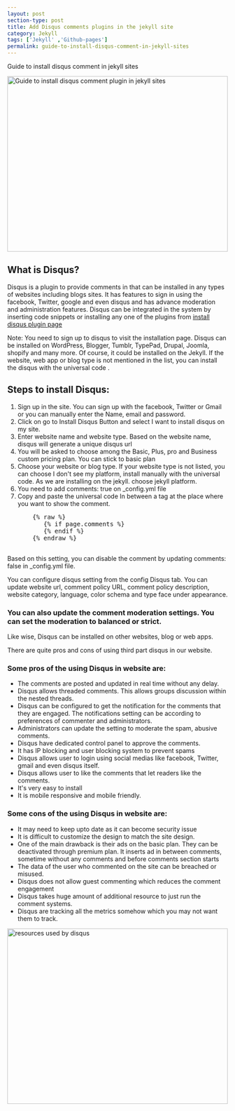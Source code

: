 ```yaml
---
layout: post
section-type: post
title: Add Disqus comments plugins in the jekyll site
category: Jekyll
tags: ['Jekyll' ,'Github-pages']
permalink: guide-to-install-disqus-comment-in-jekyll-sites
---
```


Guide to install disqus comment in jekyll sites
<!--more-->

<img src="{{site.baseurl}}/img/posts/disqus.png" class="img-thumbnail img-rounded" height="400px"
alt="Guide to install disqus comment plugin in jekyll sites" width="100%">

<section>
<h2>What is Disqus?</h2>
<p>
Disqus is a plugin to provide comments in that can be installed in any types of websites including blogs sites. It has
features to sign in using the facebook, Twitter, google and even disqus and has advance moderation and administration
features. Disqus can be integrated in the system by inserting code snippets or installing any one of the plugins from
<a href="https://disqus.com/admin/install/" target="_blank">install disqus plugin page</a>
</p>
</section>

<section>
<p>
Note: You need to sign up to disqus to visit the installation page. Disqus can be installed on WordPress, Blogger,
Tumblr, TypePad, Drupal, Joomla, shopify and many more. Of course, it could be installed on the Jekyll. If the website,
web app or blog type is not mentioned in the list, you can install the disqus with the universal code .
</p>
</section>


<section>
<h2>Steps to install Disqus:</h2>

<ol>
<li>Sign up in the site. You can sign up with the facebook, Twitter or Gmail or you can manually enter the Name, email
and password.</li>
<li>Click on go to <span class="important">Install Disqus Button</span> and select  <span class="important">I want to
install disqus on my site</span>.
</li>
<li>Enter website name and website type. Based on the website name, disqus will generate a unique disqus url</li>
<li>You will be asked to choose among the Basic, Plus, pro and Business custom pricing plan. You can stick to basic plan
</li>
<li>Choose your website or blog type. If your website type is not listed, you can choose I don't see my platform, install
manually with the universal code. As we are installing on the jekyll. choose jekyll platform.</li>
<li>You need to add <span class="important">comments: true </span> on _config.yml file</li>
<li>Copy and paste the universal code In between a tag at the place where you want to show the comment.
    <pre class="terminal">
    {% raw %}
       {% if page.comments %}
       {% endif %} 
    {% endraw %}
    </pre>  
</li>
</ol>


</section>


<section>
<p>Based on this setting, you can disable the comment by updating comments:
false in <span class="important"> _config.yml</span>  file.
</p>

<p>
You can configure disqus setting from the config Disqus tab. You can update website url, comment policy URL, comment
policy description, website category, language, color schema and type face under appearance.
</p>

<h3>
You can also update the comment moderation settings. You can set the moderation to balanced or strict.
</h3>
<p>Like wise, Disqus can be installed on other websites, blog or web apps.</p>
<p>There are quite pros and cons of using third part disqus in our website. </p>
<h3>Some pros of the using Disqus in website are:</h3>
<ul>
<li>The comments are posted and updated in real time without any delay.</li>
<li>Disqus allows threaded comments. This allows groups discussion within the nested threads.</li>
<li>Disqus can be configured to get the notification for the comments that they are engaged.
The notifications setting can be according to preferences of commenter and administrators.</li>
<li>Administrators can update the setting to moderate the spam, abusive comments.</li>
<li>Disqus have dedicated control panel to approve the comments.</li>
<li>It has IP blocking and user blocking system to prevent spams  </li>
<li>Disqus allows user to login using social medias like facebook, Twitter, gmail and even disqus itself.</li>
<li>Disqus allows user to like the comments that let readers like the comments.</li>
<li>It's very easy to install</li>
<li>It is mobile responsive and mobile friendly.</li>
</ul>
</section>


<section>
<h3>Some cons of the using Disqus in website are:</h3>

<ul>
<li>It may need to keep upto date as it can become security issue</li>
<li>It is difficult to customize the design to match the site design.</li>
<li>One of the main drawback is their ads on the basic plan. They can be deactivated through premium plan.
It inserts ad in between comments, sometime without any comments and before comments section starts</li>
<li>The data of the user who commented on the site can be breached or misused.</li>
<li>Disqus does not allow guest commenting which reduces the comment engagement</li>
<li>Disqus takes huge amount of additional resource to just run the comment systems.</li>
<li>Disqus are tracking all the metrics somehow which you may not want them to track.</li>
</ul>
</section>


<section>
<img src="{{site.baseurl}}/img/posts/discuss-site-resource-used.png" class="img-thumbnail img-rounded" height="400px"
alt="resources used by disqus" width="100%">
</section>





